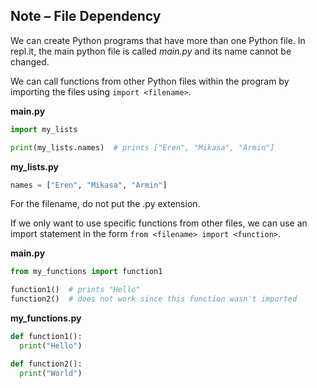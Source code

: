 ## Note – File Dependency

We can create Python programs that have more than one Python file. In repl.it, the main python file is called *main.py* and its name cannot be changed. 

We can call functions from other Python files within the program by importing the files using `import <filename>`.

**main.py**

```python
import my_lists

print(my_lists.names)  # prints ["Eren", "Mikasa", "Armin"]
```

**my_lists.py**

```python
names = ["Eren", "Mikasa", "Armin"]
```

For the filename, do not put the .py extension.

If we only want to use specific functions from other files, we can use an import statement in the form `from <filename> import <function>`. 

**main.py**

```python
from my_functions import function1

function1()  # prints "Hello"
function2()  # does not work since this function wasn't imported 

```

**my_functions.py**

```python
def function1():
  print("Hello")

def function2():
  print("World")
```

